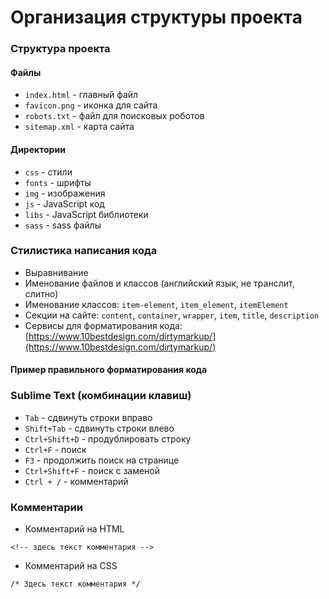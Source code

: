 # Организация структуры проекта

<!-- xxxxxxxxxxxxxxxxxxxxxxxxxxxxxxxxxxxxxxxxxxxxxxxxxxxxxxx -->
### Структура проекта
<!-- xxxxxxxxxxxxxxxxxxxxxxxxxxxxxxxxxxxxxxxxxxxxxxxxxxxxxxx -->

#### Файлы
- `index.html` - главный файл
- `favicon.png` - иконка для сайта
- `robots.txt` - файл для поисковых роботов
- `sitemap.xml` - карта сайта

#### Директории
- `css` - стили
- `fonts` - шрифты
- `img` - изображения
- `js` - JavaScript код
- `libs` - JavaScript библиотеки
- `sass` - sass файлы

<!-- xxxxxxxxxxxxxxxxxxxxxxxxxxxxxxxxxxxxxxxxxxxxxxxxxxxxxxx -->
### Стилистика написания кода
<!-- xxxxxxxxxxxxxxxxxxxxxxxxxxxxxxxxxxxxxxxxxxxxxxxxxxxxxxx -->
- Выравнивание
- Именование файлов и классов (английский язык, не транслит, слитно)
- Именование классов: `item-element`, `item_element`, `itemElement`
- Секции на сайте: `content`, `container`, `wrapper`, `item`, `title`, `description`
- Сервисы для форматирования кода: [https://www.10bestdesign.com/dirtymarkup/](https://www.10bestdesign.com/dirtymarkup/)

<!------------------------------------------------------------->
#### Пример правильного форматирования кода
<!------------------------------------------------------------->

<v-two>
<template v-slot:first>

##### HTML
```html:no-line-numbers
<!DOCTYPE html>
<html lang="en">
<head>
    <meta charset="UTF-8">
    <meta name="viewport" content="width=device-width, initial-scale=1.0">
    <title>Document</title>
    <link rel="stylesheet" href="style.css">
</head>
<body>
    <div class="container">
        <h1>Заголовок</h1>
        <div class="content">
            <div class="item">Элемент 1</div>
            <div class="item">Элемент 2</div>
            <div class="item">Элемент 3</div>
        </div>
    </div>
</body>
</html>
```

</template>
<template v-slot:last>

##### CSS
```css:no-line-numbers
body {
    background-color: orange;
    color: #fff;
}
div {
    display: flex;
    justify-content: center;
    align-items: center;
}
```

</template>
</v-two>


<!-- xxxxxxxxxxxxxxxxxxxxxxxxxxxxxxxxxxxxxxxxxxxxxxxxxxxxxxx -->
### Sublime Text (комбинации клавиш)
<!-- xxxxxxxxxxxxxxxxxxxxxxxxxxxxxxxxxxxxxxxxxxxxxxxxxxxxxxx -->
- `Tab` - сдвинуть строки вправо
- `Shift+Tab` - сдвинуть строки влево
- `Ctrl+Shift+D` - продублировать строку
- `Ctrl+F` - поиск
- `F3` - продолжить поиск на странице
- `Ctrl+Shift+F` - поиск с заменой
- `Ctrl + /` - комментарий


<!-- xxxxxxxxxxxxxxxxxxxxxxxxxxxxxxxxxxxxxxxxxxxxxxxxxxxxxxx -->
### Комментарии
<!-- xxxxxxxxxxxxxxxxxxxxxxxxxxxxxxxxxxxxxxxxxxxxxxxxxxxxxxx -->
- Комментарий на HTML

```html:no-line-numbers
<!-- здесь текст комментария -->
```

- Комментарий на CSS
```css:no-line-numbers
/* Здесь текст комментария */
```
